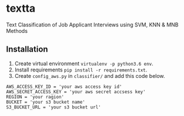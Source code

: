 # textta
Text Classification of Job Applicant Interviews using SVM, KNN & MNB Methods

## Installation
1. Create virtual environment `virtualenv -p python3.6 env`.
2. Install requirements `pip install -r requirements.txt`.
3. Create `config_aws.py` in `classifier/` and add this code below.
```
AWS_ACCESS_KEY_ID = 'your aws access key id'
AWS_SECRET_ACCESS_KEY = 'your aws secret accsess key'
REGION = 'your ragion'
BUCKET = 'your s3 bucket name'
S3_BUCKET_URL = 'your s3 bucket url'
```
